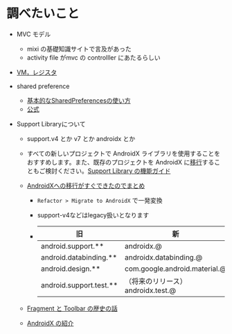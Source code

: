 # 調べたいこと

- MVC モデル
  - mixi の基礎知識サイトで言及があった
  - activity file がmvc の controlller にあたるらしい

- [VM，レジスタ](<http://mixi-inc.github.io/AndroidTraining/introductions/1.01.about-android-os.html>)

- shared preference
  - [基本的なSharedPreferencesの使い方](<https://qiita.com/yukiyamadajp/items/f8ea90a7538234add288>)
  - [公式](<https://developer.android.com/reference/android/content/SharedPreferences>)

- Support Libraryについて

  - support.v4 とか v7 とか androidx とか

  - すべての新しいプロジェクトで AndroidX ライブラリを使用することをおすすめします。また、既存のプロジェクトを AndroidX に[移行](https://developer.android.com/jetpack/androidx/migrate?hl=ja)することもご検討ください。[Support Library の機能ガイド](<https://developer.android.com/topic/libraries/support-library/features?hl=ja#v7-appcompat>)

  - [AndroidXへの移行がすぐできたのでまとめ](https://qiita.com/tags/android)

    - `Refactor > Migrate to AndroidX` で一発変換

    - support-v4などはlegacy扱いとなります

    - | 旧                      | 新                                |
      | ----------------------- | --------------------------------- |
      | android.support.**      | androidx.@                        |
      | android.databinding.**  | androidx.databinding.@            |
      | android.design.**       | com.google.android.material.@     |
      | android.support.test.** | （将来のリリース）androidx.test.@ |

  - [Fragment と Toolbar の歴史の話](<https://qiita.com/glayash/items/1da7a4c879e02f47e04f>)

  - [AndroidX の紹介](https://developers-jp.googleblog.com/2018/05/hello-world-androidx.html)
